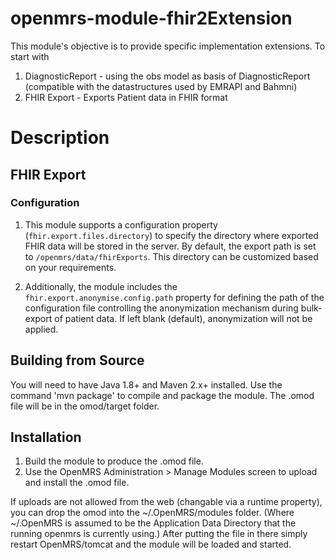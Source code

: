 # openmrs-module-fhir2Extension

This module's objective is to provide specific implementation extensions. To start with
1. DiagnosticReport - using the obs model as basis of DiagnosticReport (compatible with the datastructures used by EMRAPI and Bahmni)
2. FHIR Export - Exports Patient data in FHIR format


# Description

## FHIR Export

### Configuration
1. This module supports a configuration property (`fhir.export.files.directory`) 
to specify the directory where exported FHIR data will be stored in the server. By default,
the export path is set to `/openmrs/data/fhirExports`. This directory can be customized based on your requirements.

2. Additionally, the module includes the `fhir.export.anonymise.config.path` property for defining the 
path of the configuration file controlling the anonymization mechanism during bulk-export of patient data. 
If left blank (default), anonymization will not be applied.

## Building from Source
You will need to have Java 1.8+ and Maven 2.x+ installed.  Use the command 'mvn package' to 
compile and package the module.  The .omod file will be in the omod/target folder.


## Installation
1. Build the module to produce the .omod file.
2. Use the OpenMRS Administration > Manage Modules screen to upload and install the .omod file.

If uploads are not allowed from the web (changable via a runtime property), you can drop the omod
into the ~/.OpenMRS/modules folder.  (Where ~/.OpenMRS is assumed to be the Application 
Data Directory that the running openmrs is currently using.)  After putting the file in there 
simply restart OpenMRS/tomcat and the module will be loaded and started.
